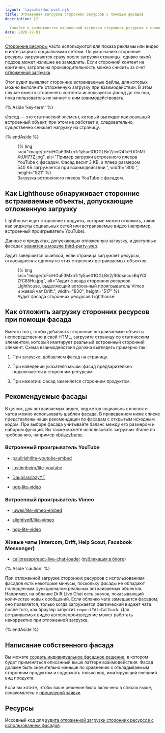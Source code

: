 ```yaml
---
layout: 'layouts/doc-post.njk'
title: Отложенная загрузка сторонних ресурсов с помощью фасадов
description: |2

  Узнайте о возможностях отложенной загрузки сторонних ресурсов с помощью фасадов.
date: 2020-12-01
---
```


[Сторонние ресурсы](https://web.dev/third-party-javascript/) часто используются для показа рекламы или видео и интеграции с социальными сетями. По умолчанию сторонние ресурсы загружаются сразу после загрузки страницы, однако такой подход может излишне ее замедлить. Если сторонний контент не критичен, затраты на производительность можно снизить за счет [отложенной загрузки](https://web.dev/fast/#lazy-load-images-and-video).

Этот аудит выявляет сторонние встраиваемые файлы, для которых можно выполнить отложенную загрузку при взаимодействии. В этом случае вместо стороннего контента используется *фасад* до тех пор, пока пользователь не начнет с ним взаимодействовать.

{% Aside 'key-term' %}

*Фасад* — это статический элемент, который выглядит как реальный встроенный объект, при этом не работает и, следовательно, существенно снижает нагрузку на страницу.

{% endAside %}

<figure>{% Img src="image/tcFciHGuF3MxnTr1y5ue01OGLBn2/cvQ4fxFUG5MIXtUfi77Z.jpg", alt="Пример загрузки встроенного плеера YouTube с фасадом. Фасад весит 3 КБ, а плеер размером 540 КБ загружается при взаимодействии.", width="800 ", height="521" %} <figcaption>Загрузка встроенного плеера YouTube с фасадом. </figcaption></figure>

## Как Lighthouse обнаруживает сторонние встраиваемые объекты, допускающие отложенную загрузку

Lighthouse ищет сторонние продукты, которые можно отложить, такие как виджеты социальных сетей или встраиваемые видео (например, встроенный проигрыватель YouTube).

Данные о продуктах, допускающих отложенную загрузку, и доступных фасадах [хранятся в модуле third-party-web](https://github.com/patrickhulce/third-party-web/).

Аудит завершится ошибкой, если страница загружает ресурсы, относящиеся к одному из этих сторонних встраиваемых объектов.

<figure>{% Img src="image/tcFciHGuF3MxnTr1y5ue01OGLBn2/R0osncucBqYCIZfC85Hu.jpg", alt="Аудит фасада сторонних ресурсов Lighthouse, выделяющий встроенный проигрыватель Vimeo и живой чат Drift.", width="800", height="517" %} <figcaption> Аудит фасада сторонних ресурсов Lighthouse. </figcaption></figure>

## Как отложить загрузку сторонних ресурсов при помощи фасада

Вместо того, чтобы добавлять сторонние встраиваемые объекты непосредственно в свой HTML, загрузите страницу со статическим элементом, который имитирует реальный встроенный сторонний элемент. Схема взаимодействия должна выглядеть примерно так:

1. При загрузке: добавляем фасад на страницу.

2. При наведении указателя мыши: фасад предварительно подключается к сторонним ресурсам.

3. При нажатии: фасад заменяется сторонним продуктом.

## Рекомендуемые фасады

В целом, для встраиваемых видео, виджетов социальных кнопок и чатов можно использовать шаблон фасада. В приведенном ниже списке представлены наши рекомендации по фасадам с открытым исходным кодом. При выборе фасада учитывайте баланс между его размером и набором функций. Вы также можете использовать загрузчик iframe по требованию, например [vb/lazyframe](https://github.com/vb/lazyframe).

### Встроенный проигрыватель YouTube

- [paulirish/lite-youtube-embed](https://github.com/paulirish/lite-youtube-embed)

- [justinribeiro/lite-youtube](https://github.com/justinribeiro/lite-youtube)

- [Daugilas/lazyYT](https://github.com/Daugilas/lazyYT)

- [ngx-lite-video](https://github.com/karim-mamdouh/ngx-lite-video)

### Встроенный проигрыватель Vimeo

- [luwes/lite-vimeo-embed](https://github.com/luwes/lite-vimeo-embed)

- [slightlyoff/lite-vimeo](https://github.com/slightlyoff/lite-vimeo)

- [ngx-lite-video](https://github.com/karim-mamdouh/ngx-lite-video)

### Живые чаты (Intercom, Drift, Help Scout, Facebook Messenger)

- [calibreapp/react-live-chat-loader](https://github.com/calibreapp/react-live-chat-loader) ([публикация в блоге](https://calibreapp.com/blog/fast-live-chat))

{% Aside 'caution' %}

При отложенной загрузке сторонних ресурсов с использованием фасадов есть некоторые минусы, поскольку фасады не обладают полноценным функционалом реальных встраиваемых объектов. Например, на облачке Drift Live Chat есть значок, показывающий количество новых сообщений. Если облачко чата замещается фасадом, оно появляется, только когда загружается фактический виджет чата после того, как браузер запустит `requestIdleCallback`. Для встраиваемых видео автовоспроизведение может работать некорректно при отложенной загрузке.

{% endAside %}

## Написание собственного фасада

Вы можете [создать индивидуальное фасадное решение](https://wildbit.com/blog/2020/09/30/getting-postmark-lighthouse-performance-score-to-100#:~:text=What%20if%20we%20could%20replace%20the%20real%20widget), в котором будет применяться описанный выше паттерн взаимодействия. Фасад должен быть значительно меньше по сравнению с откладываемым сторонним продуктом и содержать только код, имитирующий внешний вид продукта.

Если вы хотите, чтобы ваше решение было включено в список выше, ознакомьтесь с [процедурой заявки](https://github.com/patrickhulce/third-party-web/blob/master/facades.md).

## Ресурсы

Исходный код для [аудита отложенной загрузки сторонних ресурсов с использованием фасадов](https://github.com/GoogleChrome/lighthouse/blob/master/lighthouse-core/audits/third-party-facades.js).
